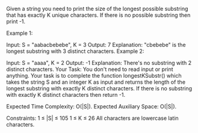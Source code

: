 Given a string you need to print the size of the longest possible substring that has exactly K unique characters. If there is no possible substring then print -1.

Example 1:

Input:
S = "aabacbebebe", K = 3
Output: 
7
Explanation: 
"cbebebe" is the longest substring with 3 distinct characters.
Example 2:

Input: 
S = "aaaa", K = 2
Output: -1
Explanation: 
There's no substring with 2 distinct characters.
Your Task:
You don't need to read input or print anything. Your task is to complete the function longestKSubstr() which takes the string S and an integer K as input and returns the length of the longest substring with exactly K distinct characters. If there is no substring with exactly K distinct characters then return -1.

Expected Time Complexity: O(|S|).
Expected Auxiliary Space: O(|S|).

Constraints:
1 ≤ |S| ≤ 105
1 ≤ K ≤ 26
All characters are lowercase latin characters.
